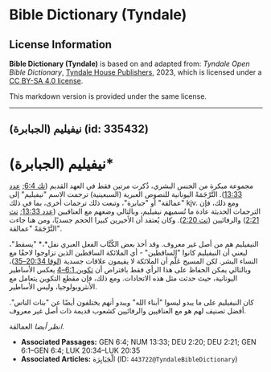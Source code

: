 # Bible Dictionary (Tyndale)

## License Information

**Bible Dictionary (Tyndale)** is based on and adapted from: _Tyndale Open Bible Dictionary_, [Tyndale House Publishers](https://tyndaleopenresources.com/), 2023, which is licensed under a [CC BY-SA 4.0 license](https://creativecommons.org/licenses/by-sa/4.0/legalcode.en).

This markdown version is provided under the same license.



--------------------------------

## نيفيليم (الجبابرة) (id: 335432)

نيفيليم (الجبابرة)\*
====================

مجموعة مبكرة من الجنس البشري، ذُكرت مرتين فقط في العهد القديم ([تك 6:4](https://ref.ly/Gen6:4); [عدد 13:33](https://ref.ly/Num13:33)). التَّرْجَمَةً اليونانية للنصوص العبرية (السبعينية) ترجمت الاسم "نيفيليم" إلى "عمالقة" أو "جبابرة"، وتبعت ذلك ترجمات أخرى، بما في ذلك kjv. ومع ذلك، فإن الترجمات الحديثة عادة ما تُسميهم نيفيليم، وبالتالي وضعهم مع العناقيين ([عدد 13:33](https://ref.ly/Num13:33); [تث 2:21](https://ref.ly/Deut2:21)) والرفائيين ([تث 2:20](https://ref.ly/Deut2:20)). وكان يُعتقد أن الأخيرين كبيرا الحجم جسديًا، ومن هنا جاءت التَّرْجَمَةً "عمالقة".

النيفيليم هم من أصل غير معروف. وقد أخذ بعض الكُتَّاب الفعل العبري نفل*،* "يسقط"، ليعني أن النيفيليم كانوا "الساقطين" \- أي الملائكة الساقطين الذين تزاوجوا لاحقًا مع النساء البشر. لكن المسيح عَلَّم أن الملائكة لا يقيمون علاقات جسدية ([لوقا 20:34–35](https://ref.ly/Luke20:34-Luke20:35))، وبالتالي يمكن الحفاظ على هذا الرأي فقط بافتراض أن [تكوين 6:1–4](https://ref.ly/Gen6:1-Gen6:4) يعكس الأساطير اليونانية، حيث حدثت مثل هذه الاتحادات. ومع ذلك، فإن مقطع التكوين يتعامل مع الأنثروبولوجيا، وليس الأساطير.

كان النيفيليم على ما يبدو ليسوا "أبناء الله" ويبدو أنهم يختلفون أيضًا عن "بنات الناس". أفضل تصنيف لهم هو مع العناقيين والرفائيين كشعوب قديمة ذات أصل غير معروف.

*انظر أيضا* العمالقة.

* **Associated Passages:** GEN 6:4; NUM 13:33; DEU 2:20; DEU 2:21; GEN 6:1–GEN 6:4; LUK 20:34–LUK 20:35
* **Associated Articles:** الْجَبَابِرَة (ID: `443722@TyndaleBibleDictionary`)

